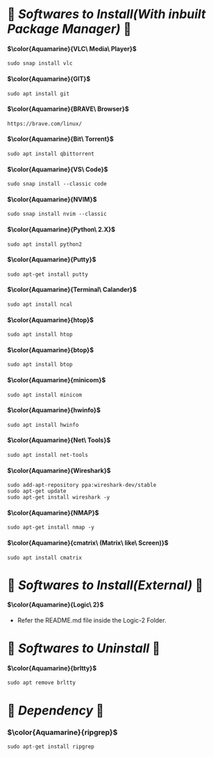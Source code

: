 # :smoking: **_Softwares to Install(With inbuilt Package Manager)_** :smoking: #

#### $\color{Aquamarine}{VLC\ Media\ Player}$ ####
	sudo snap install vlc
#### $\color{Aquamarine}{GIT}$ ####
	sudo apt install git
#### $\color{Aquamarine}{BRAVE\ Browser}$ ####
	https://brave.com/linux/
#### $\color{Aquamarine}{Bit\ Torrent}$ ####
    sudo apt install qbittorrent
#### $\color{Aquamarine}{VS\ Code}$ ####
    sudo snap install --classic code
#### $\color{Aquamarine}{NVIM}$ ####
    sudo snap install nvim --classic
#### $\color{Aquamarine}{Python\ 2.X}$ ####
    sudo apt install python2
#### $\color{Aquamarine}{Putty}$ ####
    sudo apt-get install putty
#### $\color{Aquamarine}{Terminal\ Calander}$ ####
    sudo apt install ncal
#### $\color{Aquamarine}{htop}$ ####
    sudo apt install htop
#### $\color{Aquamarine}{btop}$ ####
    sudo apt install btop
#### $\color{Aquamarine}{minicom}$ ####
    sudo apt install minicom
#### $\color{Aquamarine}{hwinfo}$ ####
    sudo apt install hwinfo
#### $\color{Aquamarine}{Net\ Tools}$ ####
	sudo apt install net-tools
#### $\color{Aquamarine}{Wireshark}$ ####
    sudo add-apt-repository ppa:wireshark-dev/stable
    sudo apt-get update
    sudo apt-get install wireshark -y
#### $\color{Aquamarine}{NMAP}$ ####
	sudo apt-get install nmap -y
#### $\color{Aquamarine}{cmatrix\ (Matrix\ like\ Screen)}$ ####
    sudo apt install cmatrix

# :smoking: **_Softwares to Install(External)_** :smoking: #

#### $\color{Aquamarine}{Logic\ 2}$ ####
- Refer the README.md file inside the Logic-2 Folder.

# :smoking: **_Softwares to Uninstall_** :smoking: #

#### $\color{Aquamarine}{brltty}$ ####
	sudo apt remove brltty



# :smoking: **_Dependency_** :smoking: #

### $\color{Aquamarine}{ripgrep}$ ###
	sudo apt-get install ripgrep

